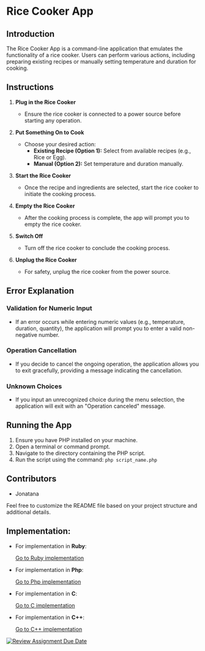 # Rice Cooker App

## Introduction

The Rice Cooker App is a command-line application that emulates the functionality of a rice cooker. Users can perform various actions, including preparing existing recipes or manually setting temperature and duration for cooking.

## Instructions

1. **Plug in the Rice Cooker**
   - Ensure the rice cooker is connected to a power source before starting any operation.

2. **Put Something On to Cook**
   - Choose your desired action:
     - **Existing Recipe (Option 1):** Select from available recipes (e.g., Rice or Egg).
     - **Manual (Option 2):** Set temperature and duration manually.

3. **Start the Rice Cooker**
   - Once the recipe and ingredients are selected, start the rice cooker to initiate the cooking process.

4. **Empty the Rice Cooker**
   - After the cooking process is complete, the app will prompt you to empty the rice cooker.

5. **Switch Off**
   - Turn off the rice cooker to conclude the cooking process.

6. **Unplug the Rice Cooker**
   - For safety, unplug the rice cooker from the power source.

## Error Explanation

### Validation for Numeric Input
- If an error occurs while entering numeric values (e.g., temperature, duration, quantity), the application will prompt you to enter a valid non-negative number.

### Operation Cancellation
- If you decide to cancel the ongoing operation, the application allows you to exit gracefully, providing a message indicating the cancellation.

### Unknown Choices
- If you input an unrecognized choice during the menu selection, the application will exit with an "Operation canceled" message.

## Running the App

1. Ensure you have PHP installed on your machine.
2. Open a terminal or command prompt.
3. Navigate to the directory containing the PHP script.
4. Run the script using the command: `php script_name.php`

## Contributors

- Jonatana

Feel free to customize the README file based on your project structure and additional details.

## Implementation:

- For implementation in **Ruby**:

  [Go to Ruby implementation ]()

- For implementation in **Php**:

  [Go to Php implementation ]()

- For implementation in **C**:

  [Go to C implementation ]()

- For implementation in **C++**:

  [Go to C++ implementation ]()


[![Review Assignment Due Date](https://classroom.github.com/assets/deadline-readme-button-24ddc0f5d75046c5622901739e7c5dd533143b0c8e959d652212380cedb1ea36.svg)](https://classroom.github.com/a/PHq8Kfj_)